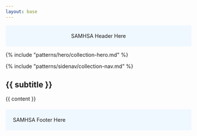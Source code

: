 ```yaml
---
layout: base
---
```

<style>
  @media screen and (max-width: 799px){
    .side-nav {
      display: none;
    }
  }
  @media screen and (min-width: 800px){
    .side-nav {
      display: block;
    }
    .side-nav-sm {
      display: none;
    }
  }
  .place-block {
    background-color: aliceblue;
    margin: 0;
    padding: 20px;
  }
  footer.place-block { margin-top: 20px;}
</style>
<header class="place-block">SAMHSA Header Here</header>

{% include "patterns/hero/collection-hero.md" %}
<div class="grid-container grid-row grid-gap">
<div class="section-nav tablet:grid-col-3">{% include "patterns/sidenav/collection-nav.md" %}</div>

<div class="section-nav tablet:grid-col-9">

## {{ subtitle }}
{{ content }}

</div>
</div>

<footer class="place-block">SAMHSA Footer Here</footer>